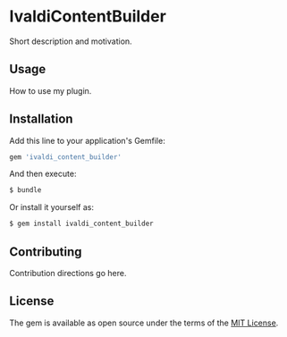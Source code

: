 # IvaldiContentBuilder
Short description and motivation.

## Usage
How to use my plugin.

## Installation
Add this line to your application's Gemfile:

```ruby
gem 'ivaldi_content_builder'
```

And then execute:
```bash
$ bundle
```

Or install it yourself as:
```bash
$ gem install ivaldi_content_builder
```

## Contributing
Contribution directions go here.

## License
The gem is available as open source under the terms of the [MIT License](http://opensource.org/licenses/MIT).
